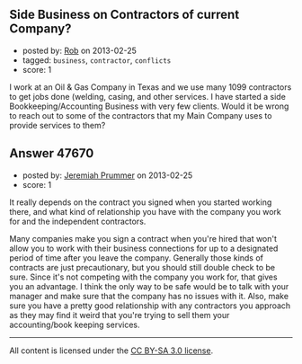 ## Side Business on Contractors of current Company?

- posted by: [Rob](https://stackexchange.com/users/-1/25182-rob) on 2013-02-25
- tagged: `business`, `contractor`, `conflicts`
- score: 1

I work at an Oil & Gas Company in Texas and we use many 1099 contractors to get jobs done (welding, casing, and other services. I have started a side Bookkeeping/Accounting Business with very few clients. Would it be wrong to reach out to some of the contractors that my Main Company uses to provide services to them?


## Answer 47670

- posted by: [Jeremiah Prummer](https://stackexchange.com/users/-1/23938-jeremiah-prummer) on 2013-02-25
- score: 1

It really depends on the contract you signed when you started working there, and what kind of relationship you have with the company you work for and the independent contractors. 

Many companies make you sign a contract when you're hired that won't allow you to work with their business connections for up to a designated period of time after you leave the company. Generally those kinds of contracts are just precautionary, but you should still double check to be sure. Since it's not competing with the company you work for, that gives you an advantage. I think the only way to be safe would be to talk with your manager and make sure that the company has no issues with it. Also, make sure you have a pretty good relationship with any contractors you approach as they may find it weird that you're trying to sell them your accounting/book keeping services.



---

All content is licensed under the [CC BY-SA 3.0 license](https://creativecommons.org/licenses/by-sa/3.0/).
